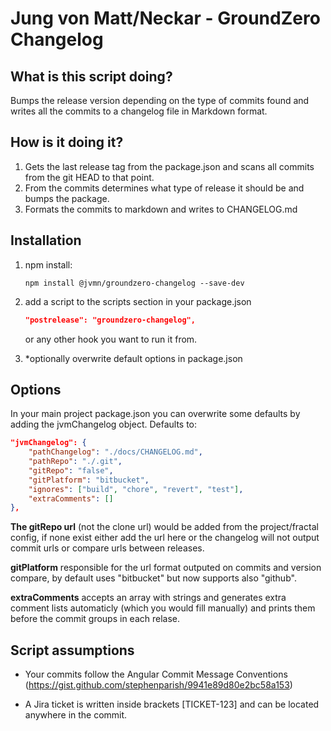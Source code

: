 # Jung von Matt/Neckar - GroundZero Changelog

## What is this script doing?

Bumps the release version depending on the type of commits found and writes all the commits to a changelog file in Markdown format.

## How is it doing it?

1) Gets the last release tag from the package.json and scans all commits from the git HEAD to that point.
2) From the commits determines what type of release it should be and bumps the package.
3) Formats the commits to markdown and writes to CHANGELOG.md

## Installation
1) npm install:
    ```
    npm install @jvmn/groundzero-changelog --save-dev
    ```

2) add a script to the scripts section in your package.json
    ```json
    "postrelease": "groundzero-changelog",
    ``` 
    or any other hook you want to run it from.

3) *optionally overwrite default options in package.json

## Options
In your main project package.json you can overwrite some defaults by adding the jvmChangelog object.
Defaults to:
```json
"jvmChangelog": {
    "pathChangelog": "./docs/CHANGELOG.md",
    "pathRepo": "./.git",
    "gitRepo": "false",
    "gitPlatform": "bitbucket",
    "ignores": ["build", "chore", "revert", "test"],
    "extraComments": []
},
```
**The gitRepo url** (not the clone url) would be added from the project/fractal config, if none exist either add the url here or the changelog will not output commit urls or compare urls between releases.

**gitPlatform** responsible for the url format outputed on commits and version compare, by default uses "bitbucket" but now supports also "github".

**extraComments** accepts an array with strings and generates extra comment lists automaticly (which you would fill manually) and prints them before the commit groups in each relase. 

## Script assumptions
- Your commits follow the Angular Commit Message Conventions (https://gist.github.com/stephenparish/9941e89d80e2bc58a153)

- A Jira ticket is written inside brackets [TICKET-123] and can be located anywhere in the commit.
